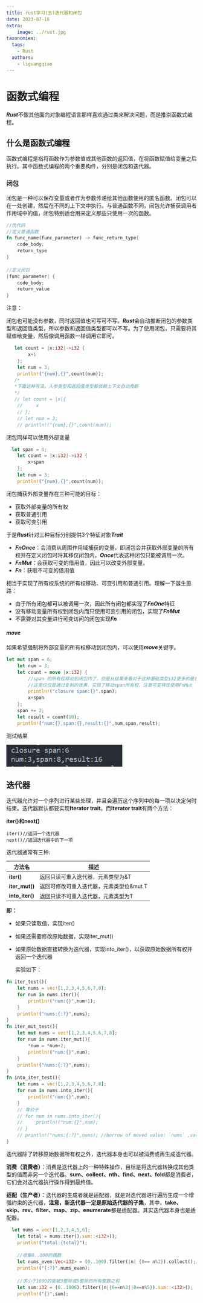 ```yaml
---
title: rust学习(五)迭代器和闭包
date: 2023-07-16
extra:
    image: ../rust.jpg
taxonomies:
  tags:
    - Rust
  authors:
    - liguangqiao  
---
```


# **函数式编程**

***Rust***不像其他面向对象编程语言那样喜欢通过类来解决问题，而是推崇函数式编程。

## 什么是函数式编程

函数式编程是指将函数作为参数值或其他函数的返回值，在将函数赋值给变量之后执行。其中函数式编程的两个重要构件，分别是闭包和迭代器。

### **闭包**

闭包是一种可以保存变量或者作为参数传递给其他函数使用的匿名函数。闭包可以在一处创建，然后在不同的上下文中执行。与普通函数不同，闭包允许捕获调用者作用域中的值，闭包特别适合用来定义那些只使用一次的函数。

```rust
//伪代码
//定义普通函数
fn func_name(func_parameter) -> func_return_type{
    code_body;
    return_type
}

//定义闭包
|func_parameter| {
    code_body;
    return_value
}
```

注意：

闭包也可能没有参数，同时返回值也可写可不写。***Rust***会自动推断闭包的参数类型和返回值类型，所以参数和返回值类型都可以不写。为了使用闭包，只需要将其赋值给变量，然后像调用函数一样调用它即可。

```rust
   let count = |x:i32|->i32 {
        x+1
    };
    let num = 3;
    println!("{num},{}",count(num));
   /*
   *下面这种写法，入参类型和返回值类型都依赖上下文自动推断
   */
   // let count = |x|{
    //     x
    // };
    // let num = 3;
    // println!("{num},{}",count(num));
```

闭包同样可以使用外部变量

```rust
  let span = 6;
    let count = |x:i32|->i32 {
        x+span
    };
    let num = 3;
    println!("{num},{}",count(num));
```

闭包捕获外部变量存在三种可能的目标：

- 获取外部变量的所有权
- 获取普通引用
- 获取可变引用

于是***Rust***针对三种目标分别提供3个特征对象***Trait***

- ***FnOnce***：会消费从周围作用域捕获的变量，即闭包会并获取外部变量的所有权并在定义闭包时将其移仅闭包内，***Once***代表这种闭包只能被调用一次。
- ***FnMut***：会获取可变的借用值，因此可以改变外部变量。
- ***Fn***：获取不可变的借用值

相当于实现了所有权系统的所有权移动、可变引用和普通引用。理解一下诞生思路：

- 由于所有闭包都可以被调用一次，因此所有闭包都实现了***FnOne***特征
- 没有移动变量所有权到闭包内而只使用可变引用的闭包，实现了***FnMut***
- 不需要对其变量进行可变访问的闭包实现***Fn***

#### ***move***

如果希望强制将外部变量的所有权移动到闭包内，可以使用***move***关键字。

```rust
let mut span = 6;
    let num = 3;
    let count = move |x:i32| {
        //span 的所有权移动到闭包内了，但是从结果来看对于这种基础类型i32更多的是在闭包内复制了一个span不影响外部使用
        //这里仅仅是通过复制的效果，实现了移动span所有权，注意可变特性使用FnMut
        println!("closure span:{}",span);
        x+span
    };
    span += 2;
    let result = count(10);
    println!("num:{},span:{},result:{}",num,span,result);
```

测试结果

![result](result.png)

## **迭代器**

迭代器允许对一个序列进行某些处理，并且会遍历这个序列中的每一项以决定何时结束。迭代器默认都要实现**Iterator trait**。而**Iterator trait**有两个方法：

**iter()和next()**

```
iter()//返回一个迭代器
next()//返回迭代器中的下一项
```

迭代器通常有三种:

| 方法名          | 描述                                     |
| --------------- | ---------------------------------------- |
| **iter()**      | 返回只读可重入迭代器，元素类型为&T       |
| **iter_mut()**  | 返回可修改可重入迭代器，元素类型位&mut T |
| **into_iter()** | 返回只读不可重入迭代器，元素类型为T      |

**即：**

- 如果只读取值，实现iter()

- 如果还需要修改原始数据，实现iter_mut()

- 如果原始数据直接转换为迭代器，实现into_iter()，以获取原始数据所有权并返回一个迭代器

  实验如下：

```rust
fn iter_test(){
    let nums = vec![1,2,3,4,5,6,7,8];
    for num in nums.iter(){
        println!("num:{}",num+1);
    }
    println!("nums:{:?}",nums);
}
fn iter_mut_test(){
    let mut nums = vec![1,2,3,4,5,6,7,8];
    for num in nums.iter_mut(){
        *num = *num+2;
        println!("num:{}",num);
    }
    println!("nums:{:?}",nums);
}
fn into_iter_test(){
    let nums = vec![1,2,3,4,5,6,7,8];
    for num in nums.into_iter(){
        println!("num:{}",num);
    }
    // 等价于
    // for num in nums.into_iter(){
    //     println!("num:{}",num);
    // }
    // println!("nums:{:?}",nums); //borrow of moved value: `nums` ,value borrowed here after move
}
```

迭代器除了转移原始数据所有权之外，迭代器本身也可以被消费或再生成迭代器。

**消费（消费者）**：消费是迭代器上的一种特殊操作，目标是将迭代器转换成其他类型的值而非另一个迭代器。**sum、collect、nth、find、next、fold**都是消费者，它们会对迭代器执行操作得到最终值。

**适配（生产者）**：迭代器的生成者就是适配器，就是对迭代器进行遍历生成一个增强约束的迭代器，**注意，新迭代器一定是原始迭代器的子集**，其中，**take、skip、rev、filter、map、zip、enumerate**都是适配器。其实迭代器本身也是适配器。

```rust
  let nums = vec![1,2,3,4,5,6];
    let total = nums.iter().sum::<i32>();
    println!("total:{total}");

    //收集0..100的偶数
    let nums_even:Vec<i32> = (0..100).filter(|n| {0== n%2}).collect();//collect是适配器
    println!("{:?}",nums_even);

    //求小于1000的能被3整除或5整除的所有整数之和
    let sum:i32 = (0..1000).filter(|n|{0==n%3||0==n%5}).sum::<i32>();
    println!("{}",sum);
```

